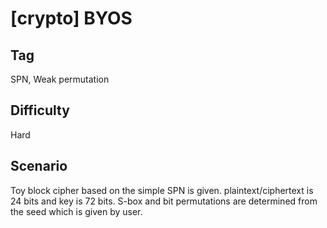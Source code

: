 # [crypto] BYOS

## Tag

SPN, Weak permutation

## Difficulty

Hard

## Scenario

Toy block cipher based on the simple SPN is given. plaintext/ciphertext is 24 bits and key is 72 bits. S-box and bit permutations are determined from the seed which is given by user.